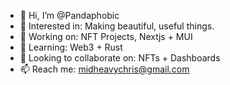 - 👋 Hi, I’m @Pandaphobic
- 👀 Interested in: Making beautiful, useful things.
- 🔨 Working on: NFT Projects, Nextjs + MUI
- 🌱 Learning: Web3 + Rust
- 💞️ Looking to collaborate on: NFTs + Dashboards
- 📫 Reach me: midheavychris@gmail.com
